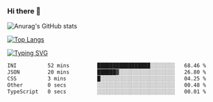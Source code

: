 ### Hi there 👋

<!--
**wray-le/wray-lee* is a ✨ _special_ ✨ repository because its `README.md` (this file) appears on your GitHub profile.

Here are some ideas to get you started:

- 🔭 I’m currently working on ...
- 🌱 I’m currently learning ...
- 👯 I’m looking to collaborate on ...
- 🤔 I’m looking for help with ...
- 💬 Ask me about ...
- 📫 How to reach me: ...
- 😄 Pronouns: ...
- ⚡ Fun fact: ...
-->


![Anurag's GitHub stats](https://github-readme-stats.vercel.app/api?username=wray-lee&show_icons=true&theme=dracula)


[![Top Langs](https://github-readme-stats.vercel.app/api/top-langs/?username=wray-lee)](https://github.com/anuraghazra/github-readme-stats)


[![Typing SVG](https://readme-typing-svg.herokuapp.com?color=91BEF0&vCenter=true&lines=This+is+Wray's+homepage;A+noob+developer)](https://git.io/typing-svg)

<!--START_SECTION:waka-->

```txt
INI          52 mins         █████████████████░░░░░░░░   68.46 %
JSON         20 mins         ██████▓░░░░░░░░░░░░░░░░░░   26.80 %
CSS          3 mins          █░░░░░░░░░░░░░░░░░░░░░░░░   04.25 %
Other        0 secs          ░░░░░░░░░░░░░░░░░░░░░░░░░   00.48 %
TypeScript   0 secs          ░░░░░░░░░░░░░░░░░░░░░░░░░   00.01 %
```

<!--END_SECTION:waka-->
